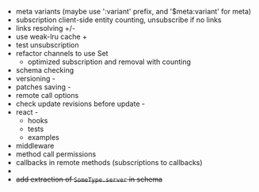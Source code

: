 * meta variants (maybe use ':variant' prefix, and '$meta:variant' for meta)
* subscription client-side entity counting, unsubscribe if no links
* links resolving +/-
* use weak-lru cache +
* test unsubscription 
* refactor channels to use Set
    * optimized subscription and removal with counting
* schema checking
* versioning - 
* patches saving -
* remote call options
* check update revisions before update -
* react -
    * hooks
    * tests
    * examples
* middleware
* method call permissions
* callbacks in remote methods (subscriptions to callbacks)
* 
* ~~add extraction of `SomeType.server` in schema~~
